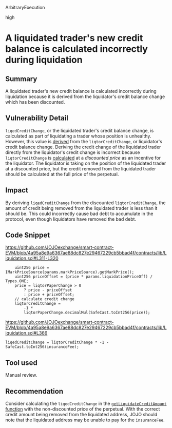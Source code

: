 ArbitraryExecution

high

# A liquidated trader's new credit balance is calculated incorrectly during liquidation

## Summary

A liquidated trader's new credit balance is calculated incorrectly during liquidation because it is derived from the liquidator's credit balance change which has been discounted.

## Vulnerability Detail

`liqedCreditChange`, or the liquidated trader's credit balance change, is calculated as part of liquidating a trader whose position is unhealthy. However, this value is [derived](https://github.com/JOJOexchange/smart-contract-EVM/blob/4a95a8e9a6367ae88dc827e29467229cb5bbad4f/contracts/lib/Liquidation.sol#L366) from the `liqtorCreditChange`, or liquidator's credit balance change. Deriving the credit change of the liquidated trader directly from the liquidator's credit change is incorrect because `liqtorCreditChange` is [calculated](https://github.com/JOJOexchange/smart-contract-EVM/blob/4a95a8e9a6367ae88dc827e29467229cb5bbad4f/contracts/lib/Liquidation.sol#L311-L320) at a _discounted price_ as an incentive for the liquidator. The liquidator is taking on the position of the liquidated trader at a discounted price, but the credit removed from the liquidated trader should be calculated at the full price of the perpetual.

## Impact

By deriving `liqedCreditChange` from the discounted `liqtorCreditChange`, the amount of credit being removed from the liquidated trader is less than it should be. This could incorrectly cause bad debt to accumulate in the protocol, even though liquidators have removed the bad debt.

## Code Snippet

https://github.com/JOJOexchange/smart-contract-EVM/blob/4a95a8e9a6367ae88dc827e29467229cb5bbad4f/contracts/lib/Liquidation.sol#L311-L320

```solidity
    uint256 price = IMarkPriceSource(params.markPriceSource).getMarkPrice();
    uint256 priceOffset = (price * params.liquidationPriceOff) / Types.ONE;
    price = liqtorPaperChange > 0
        ? price - priceOffset
        : price + priceOffset;
    // calculate credit change
    liqtorCreditChange =
        -1 *
        liqtorPaperChange.decimalMul(SafeCast.toInt256(price));
```

https://github.com/JOJOexchange/smart-contract-EVM/blob/4a95a8e9a6367ae88dc827e29467229cb5bbad4f/contracts/lib/Liquidation.sol#L366

```solidity
liqedCreditChange = liqtorCreditChange * -1 - SafeCast.toInt256(insuranceFee);
```

## Tool used

Manual review.

## Recommendation

Consider calculating the `liqedCreditChange` in the [`getLiquidateCreditAmount` function](https://github.com/JOJOexchange/smart-contract-EVM/blob/4a95a8e9a6367ae88dc827e29467229cb5bbad4f/contracts/lib/Liquidation.sol#L279) with the non-discounted price of the perpetual. With the correct credit amount being removed from the liquidated address, JOJO should note that the liquidated address may be unable to pay for the `insuranceFee`.